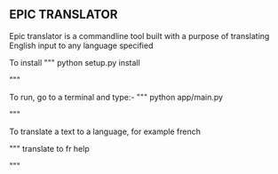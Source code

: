 ## EPIC TRANSLATOR

Epic translator is a commandline tool built with a purpose of translating English input to any language specified

To install
"""
	python setup.py install

"""

To run, go to a terminal and type:-
"""
	python app/main.py

"""

To translate a text to a language, for example french

"""
	translate to fr help

"""
